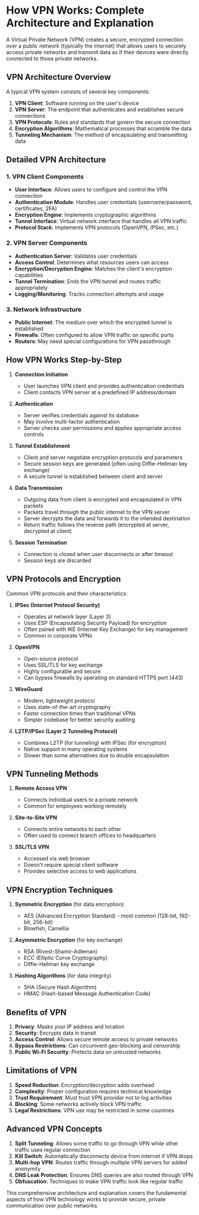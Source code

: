 # How VPN Works: Complete Architecture and Explanation

A Virtual Private Network (VPN) creates a secure, encrypted connection over a public network (typically the internet) that allows users to securely access private networks and transmit data as if their devices were directly connected to those private networks.

## VPN Architecture Overview

A typical VPN system consists of several key components:

1. **VPN Client**: Software running on the user's device
2. **VPN Server**: The endpoint that authenticates and establishes secure connections
3. **VPN Protocols**: Rules and standards that govern the secure connection
4. **Encryption Algorithms**: Mathematical processes that scramble the data
5. **Tunneling Mechanism**: The method of encapsulating and transmitting data

## Detailed VPN Architecture

### 1. VPN Client Components
- **User Interface**: Allows users to configure and control the VPN connection
- **Authentication Module**: Handles user credentials (username/password, certificates, 2FA)
- **Encryption Engine**: Implements cryptographic algorithms
- **Tunnel Interface**: Virtual network interface that handles all VPN traffic
- **Protocol Stack**: Implements VPN protocols (OpenVPN, IPSec, etc.)

### 2. VPN Server Components
- **Authentication Server**: Validates user credentials
- **Access Control**: Determines what resources users can access
- **Encryption/Decryption Engine**: Matches the client's encryption capabilities
- **Tunnel Termination**: Ends the VPN tunnel and routes traffic appropriately
- **Logging/Monitoring**: Tracks connection attempts and usage

### 3. Network Infrastructure
- **Public Internet**: The medium over which the encrypted tunnel is established
- **Firewalls**: Often configured to allow VPN traffic on specific ports
- **Routers**: May need special configurations for VPN passthrough

## How VPN Works Step-by-Step

1. **Connection Initiation**
   - User launches VPN client and provides authentication credentials
   - Client contacts VPN server at a predefined IP address/domain

2. **Authentication**
   - Server verifies credentials against its database
   - May involve multi-factor authentication
   - Server checks user permissions and applies appropriate access controls

3. **Tunnel Establishment**
   - Client and server negotiate encryption protocols and parameters
   - Secure session keys are generated (often using Diffie-Hellman key exchange)
   - A secure tunnel is established between client and server

4. **Data Transmission**
   - Outgoing data from client is encrypted and encapsulated in VPN packets
   - Packets travel through the public internet to the VPN server
   - Server decrypts the data and forwards it to the intended destination
   - Return traffic follows the reverse path (encrypted at server, decrypted at client)

5. **Session Termination**
   - Connection is closed when user disconnects or after timeout
   - Session keys are discarded

## VPN Protocols and Encryption

Common VPN protocols and their characteristics:

1. **IPSec (Internet Protocol Security)**
   - Operates at network layer (Layer 3)
   - Uses ESP (Encapsulating Security Payload) for encryption
   - Often paired with IKE (Internet Key Exchange) for key management
   - Common in corporate VPNs

2. **OpenVPN**
   - Open-source protocol
   - Uses SSL/TLS for key exchange
   - Highly configurable and secure
   - Can bypass firewalls by operating on standard HTTPS port (443)

3. **WireGuard**
   - Modern, lightweight protocol
   - Uses state-of-the-art cryptography
   - Faster connection times than traditional VPNs
   - Simpler codebase for better security auditing

4. **L2TP/IPSec (Layer 2 Tunneling Protocol)**
   - Combines L2TP (for tunneling) with IPSec (for encryption)
   - Native support in many operating systems
   - Slower than some alternatives due to double encapsulation

## VPN Tunneling Methods

1. **Remote Access VPN**
   - Connects individual users to a private network
   - Common for employees working remotely

2. **Site-to-Site VPN**
   - Connects entire networks to each other
   - Often used to connect branch offices to headquarters

3. **SSL/TLS VPN**
   - Accessed via web browser
   - Doesn't require special client software
   - Provides selective access to web applications

## VPN Encryption Techniques

1. **Symmetric Encryption** (for data encryption)
   - AES (Advanced Encryption Standard) - most common (128-bit, 192-bit, 256-bit)
   - Blowfish, Camellia

2. **Asymmetric Encryption** (for key exchange)
   - RSA (Rivest-Shamir-Adleman)
   - ECC (Elliptic Curve Cryptography)
   - Diffie-Hellman key exchange

3. **Hashing Algorithms** (for data integrity)
   - SHA (Secure Hash Algorithm)
   - HMAC (Hash-based Message Authentication Code)

## Benefits of VPN

1. **Privacy**: Masks your IP address and location
2. **Security**: Encrypts data in transit
3. **Access Control**: Allows secure remote access to private networks
4. **Bypass Restrictions**: Can circumvent geo-blocking and censorship
5. **Public Wi-Fi Security**: Protects data on untrusted networks

## Limitations of VPN

1. **Speed Reduction**: Encryption/decryption adds overhead
2. **Complexity**: Proper configuration requires technical knowledge
3. **Trust Requirement**: Must trust VPN provider not to log activities
4. **Blocking**: Some networks actively block VPN traffic
5. **Legal Restrictions**: VPN use may be restricted in some countries

## Advanced VPN Concepts

1. **Split Tunneling**: Allows some traffic to go through VPN while other traffic uses regular connection
2. **Kill Switch**: Automatically disconnects device from internet if VPN drops
3. **Multi-hop VPN**: Routes traffic through multiple VPN servers for added anonymity
4. **DNS Leak Protection**: Ensures DNS queries are also routed through VPN
5. **Obfuscation**: Techniques to make VPN traffic look like regular traffic

This comprehensive architecture and explanation covers the fundamental aspects of how VPN technology works to provide secure, private communication over public networks.
